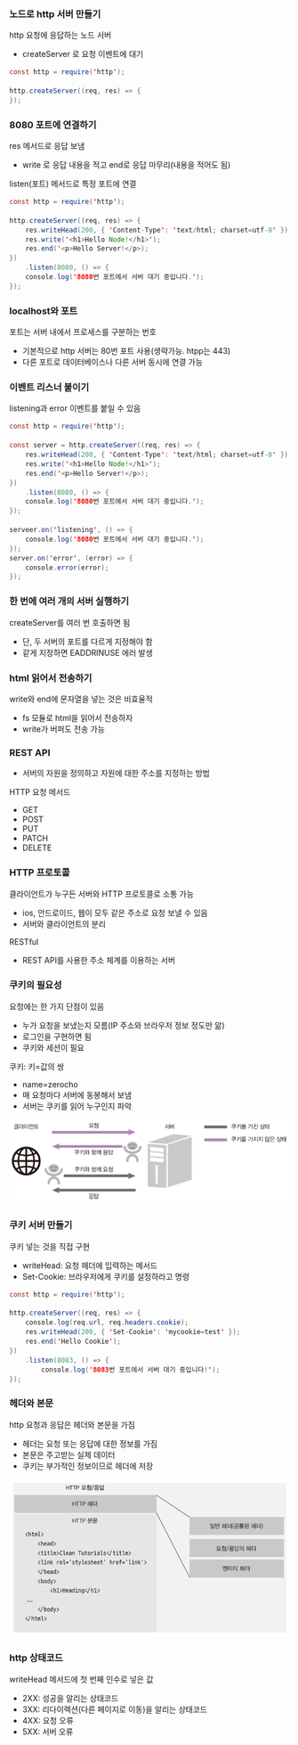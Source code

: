 ### 노드로 http 서버 만들기

http 요청에 응답하는 노드 서버

- createServer 로 요청 이벤트에 대기

```java
const http = require('http');

http.createServer((req, res) => {
});
```

### 8080 포트에 연결하기

res 메서드로 응답 보냄

- write 로 응답 내용을 적고 end로 응답 마무리(내용을 적어도 됨)

listen(포트) 메서드로 특정 포트에 연결

```java
const http = require('http');

http.createServer((req, res) => {
	res.writeHead(200, { 'Content-Type': 'text/html; charset=utf-8' });
	res.write('<h1>Hello Node!</h1>');
	res.end('<p>Hello Server!</p>);
})
	.listen(8080, () => {
	console.log('8080번 포트에서 서버 대기 중입니다.');
});
```

### localhost와 포트

포트는 서버 내에서 프로세스를 구분하는 번호

- 기본적으로 http 서버는 80번 포트 사용(생략가능. htpp는 443)
- 다른 포트로 데이터베이스나 다른 서버 동시에 연결 가능

### 이벤트 리스너 붙이기

listening과 error 이벤트를 붙일 수 있음

```java
const http = require('http');

const server = http.createServer((req, res) => {
	res.writeHead(200, { 'Content-Type': 'text/html; charset=utf-8' });
	res.write('<h1>Hello Node!</h1>');
	res.end('<p>Hello Server!</p>);
})
	.listen(8080, () => {
	console.log('8080번 포트에서 서버 대기 중입니다.');
});

serveer.on('listening', () => {
	console.log('8080번 포트에서 서버 대기 중입니다.');
});
server.on('error', (error) => {
	console.error(error);
});
```

### 한 번에 여러 개의 서버 실행하기

createServer를 여러 번 호출하면 됨

- 단, 두 서버의 포트를 다르게 지정해야 함
- 같게 지정하면 EADDRINUSE 에러 발생

### html 읽어서 전송하기

write와 end에 문자열을 넣는 것은 비효율적

- fs 모듈로 html을 읽어서 전송하자
- write가 버퍼도 전송 가능

### REST API

- 서버의 자원을 정의하고 자원에 대한 주소를 지정하는 방법

HTTP 요청 메서드

- GET
- POST
- PUT
- PATCH
- DELETE

### HTTP 프로토콜

클라이언트가 누구든 서버와 HTTP 프로토콜로 소통 가능

- ios, 안드로이드, 웹이 모두 같은 주소로 요청 보낼 수 있음
- 서버와 클라이언트의 분리

RESTful

- REST API를 사용한 주소 체계를 이용하는 서버

### 쿠키의 필요성

요청에는 한 가지 단점이 있음

- 누가 요청을 보냈는지 모름(IP 주소와 브라우저 정보 정도만 앎)
- 로그인을 구현하면 됨
- 쿠키와 세션이 필요

쿠키: 키=값의 쌍

- name=zerocho
- 매 요청마다 서버에 동봉해서 보냄
- 서버는 쿠키를 읽어 누구인지 파악

![Untitled](./uploads/14.png)

### 쿠키 서버 만들기

쿠키 넣는 것을 직접 구현

- writeHead: 요청 헤더에 입력하는 메서드
- Set-Cookie: 브라우저에게 쿠키를 설정하라고 명령

```java
const http = require('http');

http.createServer((req, res) => {
	console.log(req.url, req.headers.cookie);
	res.writeHead(200, { 'Set-Cookie': 'mycookie=test' });
	res.end('Hello Cookie');
})
	.listen(8083, () => {
		console.log('8083번 포트에서 서버 대기 중입니다!');
});
```

### 헤더와 본문

http 요청과 응답은 헤더와 본문을 가짐

- 헤더는 요청 또는 응답에 대한 정보를 가짐
- 본문은 주고받는 실제 데이터
- 쿠키는 부가적인 정보이므로 헤더에 저장

![Untitled](./uploads/15.png)

### http 상태코드

writeHead 메서드에 첫 번째 인수로 넣은 값

- 2XX: 성공을 알리는 상태코드
- 3XX: 리다이렉션(다른 페이지로 이동)을 알리는 상태코드
- 4XX: 요청 오류
- 5XX: 서버 오류